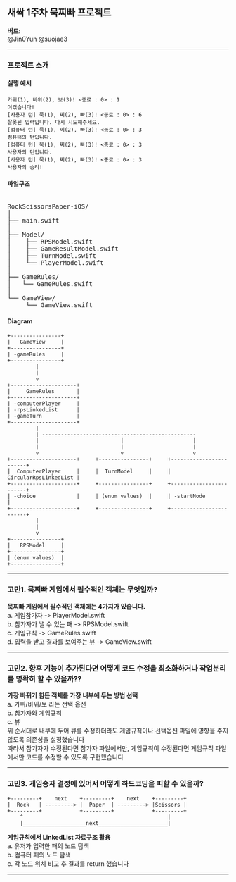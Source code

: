 

## 새싹 1주차 묵찌빠 프로젝트 

**버드:** <br/>
@Jin0Yun @suojae3


---

### 프로젝트 소개

#### 실행 예시
```
가위(1), 바위(2), 보(3)! <종료 : 0> : 1
이겼습니다!
[사용자 턴] 묵(1), 찌(2), 빠(3)! <종료 : 0> : 6
잘못된 입력입니다. 다시 시도해주세요.
[컴퓨터 턴] 묵(1), 찌(2), 빠(3)! <종료 : 0> : 3
컴퓨터의 턴입니다.
[컴퓨터 턴] 묵(1), 찌(2), 빠(3)! <종료 : 0> : 3
사용자의 턴입니다.
[사용자 턴] 묵(1), 찌(2), 빠(3)! <종료 : 0> : 3
사용자의 승리!
```
#### 파일구조
<pre>  
RockScissorsPaper-iOS/
│
├── main.swift
│
├── Model/
│    ├── RPSModel.swift
│    ├── GameResultModel.swift
│    ├── TurnModel.swift
│    └── PlayerModel.swift
│   
├── GameRules/
│   └── GameRules.swift
│
└── GameView/
     └── GameView.swift
</pre>


#### Diagram

```
+----------------+
|   GameView     |
+----------------+
| -gameRules     |
+----------------+
         |
         | 
         v
+---------------------+
|     GameRules       |
+---------------------+                                    
| -computerPlayer     |                                    
| -rpsLinkedList      | 
| -gameTurn           |                                    
+---------------------+                                    
         |                                                    
         | -------------------------------------------------                                
         |                          |                      | 
         |                          |                      |
         v                          v                      v 
+---------------------+     +----------------+     +------------------------+
|  ComputerPlayer     |     |  TurnModel     |     |  CircularRpsLinkedList |
+---------------------+     +----------------+     +------------------------+
| -choice             |     | (enum values)  |     | -startNode             |
+---------------------+     +----------------+     +------------------------+
         |
         | 
         v
+----------------+
|   RPSModel     |
+----------------+
| (enum values)  |
+----------------+

```

---

### 고민1. 묵찌빠 게임에서 필수적인 객체는 무엇일까? <br/>
**묵찌빠 게임에서 필수적인 객체에는 4가지가 있습니다.** <br/>
  a. 게임참가자 -> PlayerModel.swift  <br/>
  b. 참가자가 낼 수 있는 패 -> RPSModel.swift <br/>
  c. 게임규칙 -> GameRules.swift <br/>
  d. 입력을 받고 결과를 보여주는 뷰 -> GameView.swift <br/>

---

### 고민2. 향후 기능이 추가된다면 어떻게 코드 수정을 최소화하거나 작업분리를 명확히 할 수 있을까??
**가장 바뀌기 힘든 객체를 가장 내부에 두는 방법 선택** <br/>
  a. 가위/바위/보 라는 선택 옵션 <br/>
  b. 참가자와 게임규칙 <br/>
  c. 뷰 <br/>
  위 순서대로 내부에 두어 뷰를 수정하더라도 게임규칙이나 선택옵션 파일에 영향을 주지 않도록 의존성을 설정했습니다 <br/>
  따라서 참가자가 수정된다면 참가자 파일에서만, 게임규칙이 수정된다면 게임규칙 파일에서만 코드를 수정할 수 있도록 구현했습니다 <br/>

---

### 고민3. 게임승자 결정에 있어서 어떻게 하드코딩을 피할 수 있을까?

```
+---------+    next    +---------+    next    +---------+  
|  Rock   | ---------> |  Paper  | ---------> |Scissors | 
+---------+            +---------+            +---------+  
    ^                                              |
    |____________________next______________________|

```
**게임규칙에서 LinkedList 자료구조 활용** <br/>
  a. 유저가 입력한 패의 노드 탐색 <br/>
  b. 컴퓨터 패의 노드 탐색 <br/>
  c. 각 노드 위치 비교 후 결과를 return 했습니다 <br/>

---
